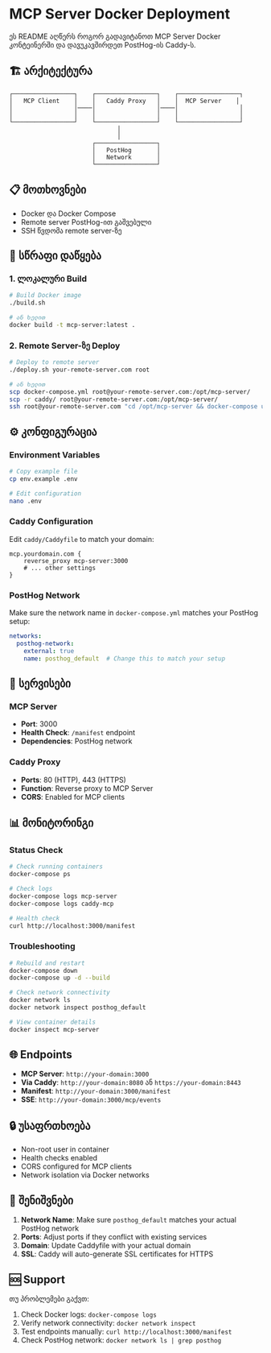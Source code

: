 # MCP Server Docker Deployment

ეს README აღწერს როგორ გადავიტანოთ MCP Server Docker კონტეინერში და დავუკავშირდეთ PostHog-ის Caddy-ს.

## 🏗️ არქიტექტურა

```
┌─────────────────┐    ┌─────────────────┐    ┌─────────────────┐
│   MCP Client    │    │   Caddy Proxy   │    │  MCP Server    │
│                 │────│                 │────│                 │
│                 │    │                 │    │                 │
└─────────────────┘    └─────────────────┘    └─────────────────┘
                              │
                              │
                       ┌─────────────────┐
                       │   PostHog       │
                       │   Network       │
                       └─────────────────┘
```

## 📋 მოთხოვნები

- Docker და Docker Compose
- Remote server PostHog-ით გაშვებული
- SSH წვდომა remote server-ზე

## 🚀 სწრაფი დაწყება

### 1. ლოკალური Build

```bash
# Build Docker image
./build.sh

# ან ხელით
docker build -t mcp-server:latest .
```

### 2. Remote Server-ზე Deploy

```bash
# Deploy to remote server
./deploy.sh your-remote-server.com root

# ან ხელით
scp docker-compose.yml root@your-remote-server.com:/opt/mcp-server/
scp -r caddy/ root@your-remote-server.com:/opt/mcp-server/
ssh root@your-remote-server.com "cd /opt/mcp-server && docker-compose up -d"
```

## ⚙️ კონფიგურაცია

### Environment Variables

```bash
# Copy example file
cp env.example .env

# Edit configuration
nano .env
```

### Caddy Configuration

Edit `caddy/Caddyfile` to match your domain:

```caddy
mcp.yourdomain.com {
    reverse_proxy mcp-server:3000
    # ... other settings
}
```

### PostHog Network

Make sure the network name in `docker-compose.yml` matches your PostHog setup:

```yaml
networks:
  posthog-network:
    external: true
    name: posthog_default  # Change this to match your setup
```

## 🔧 სერვისები

### MCP Server
- **Port**: 3000
- **Health Check**: `/manifest` endpoint
- **Dependencies**: PostHog network

### Caddy Proxy
- **Ports**: 80 (HTTP), 443 (HTTPS)
- **Function**: Reverse proxy to MCP Server
- **CORS**: Enabled for MCP clients

## 📊 მონიტორინგი

### Status Check

```bash
# Check running containers
docker-compose ps

# Check logs
docker-compose logs mcp-server
docker-compose logs caddy-mcp

# Health check
curl http://localhost:3000/manifest
```

### Troubleshooting

```bash
# Rebuild and restart
docker-compose down
docker-compose up -d --build

# Check network connectivity
docker network ls
docker network inspect posthog_default

# View container details
docker inspect mcp-server
```

## 🌐 Endpoints

- **MCP Server**: `http://your-domain:3000`
- **Via Caddy**: `http://your-domain:8080` ან `https://your-domain:8443`
- **Manifest**: `http://your-domain:3000/manifest`
- **SSE**: `http://your-domain:3000/mcp/events`

## 🔒 უსაფრთხოება

- Non-root user in container
- Health checks enabled
- CORS configured for MCP clients
- Network isolation via Docker networks

## 📝 შენიშვნები

1. **Network Name**: Make sure `posthog_default` matches your actual PostHog network
2. **Ports**: Adjust ports if they conflict with existing services
3. **Domain**: Update Caddyfile with your actual domain
4. **SSL**: Caddy will auto-generate SSL certificates for HTTPS

## 🆘 Support

თუ პრობლემები გაქვთ:

1. Check Docker logs: `docker-compose logs`
2. Verify network connectivity: `docker network inspect`
3. Test endpoints manually: `curl http://localhost:3000/manifest`
4. Check PostHog network: `docker network ls | grep posthog`
